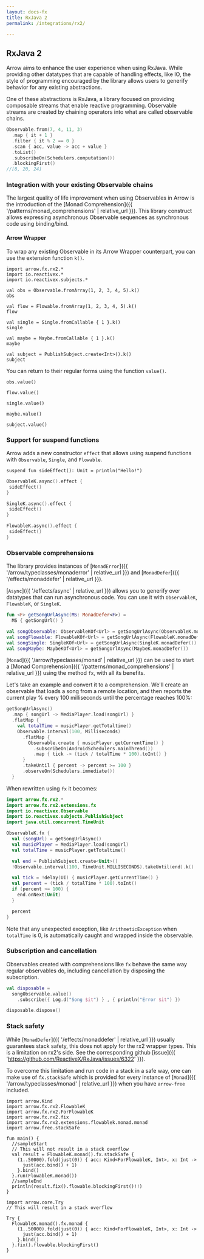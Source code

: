```yaml
---
layout: docs-fx
title: RxJava 2
permalink: /integrations/rx2/

---
```


## RxJava 2




Arrow aims to enhance the user experience when using RxJava. While providing other datatypes that are capable of handling effects, like IO, the style of programming encouraged by the library allows users to generify behavior for any existing abstractions.

One of these abstractions is RxJava, a library focused on providing composable streams that enable reactive programming. Observable streams are created by chaining operators into what are called observable chains.

```kotlin
Observable.from(7, 4, 11, 3)
  .map { it + 1 }
  .filter { it % 2 == 0 }
  .scan { acc, value -> acc + value }
  .toList()
  .subscribeOn(Schedulers.computation())
  .blockingFirst()
//[8, 20, 24]
```

### Integration with your existing Observable chains

The largest quality of life improvement when using Observables in Arrow is the introduction of the [Monad Comprehension]({{ '/patterns/monad_comprehensions' | relative_url }}). This library construct allows expressing asynchronous Observable sequences as synchronous code using binding/bind.

#### Arrow Wrapper

To wrap any existing Observable in its Arrow Wrapper counterpart, you can use the extension function `k()`.

```kotlin:ank
import arrow.fx.rx2.*
import io.reactivex.*
import io.reactivex.subjects.*

val obs = Observable.fromArray(1, 2, 3, 4, 5).k()
obs
```

```kotlin:ank
val flow = Flowable.fromArray(1, 2, 3, 4, 5).k()
flow
```

```kotlin:ank
val single = Single.fromCallable { 1 }.k()
single
```

```kotlin:ank
val maybe = Maybe.fromCallable { 1 }.k()
maybe
```

```kotlin:ank
val subject = PublishSubject.create<Int>().k()
subject
```

You can return to their regular forms using the function `value()`.

```kotlin:ank
obs.value()
```

```kotlin:ank
flow.value()
```

```kotlin:ank
single.value()
```

```kotlin:ank
maybe.value()
```

```kotlin:ank
subject.value()
```

### Support for suspend functions

Arrow adds a new constructor `effect` that allows using suspend functions with `Observable`, `Single`, and `Flowable`.

```kotlin:ank
suspend fun sideEffect(): Unit = println("Hello!")
```


```kotlin
ObservableK.async().effect {
 sideEffect()
}
```

```kotlin
SingleK.async().effect {
 sideEffect()
}
```

```kotlin
FlowableK.async().effect {
 sideEffect()
}
```

### Observable comprehensions

The library provides instances of [`MonadError`]({{ '/arrow/typeclasses/monaderror' | relative_url }}) and [`MonadDefer`]({{ '/effects/monaddefer' | relative_url }}).

[`Async`]({{ '/effects/async' | relative_url }}) allows you to generify over datatypes that can run asynchronous code. You can use it with `ObservableK`, `FlowableK`, or `SingleK`.

```kotlin
fun <F> getSongUrlAsync(MS: MonadDefer<F>) =
  MS { getSongUrl() }

val songObservable: ObservableKOf<Url> = getSongUrlAsync(ObservableK.monadDefer())
val songFlowable: FlowableKOf<Url> = getSongUrlAsync(FlowableK.monadDefer())
val songSingle: SingleKOf<Url> = getSongUrlAsync(SingleK.monadDefer())
val songMaybe: MaybeKOf<Url> = getSongUrlAsync(MaybeK.monadDefer())
```

[`Monad`]({{ '/arrow/typeclasses/monad' | relative_url }}) can be used to start a [Monad Comprehension]({{ '/patterns/monad_comprehensions' | relative_url }}) using the method `fx`, with all its benefits.

Let's take an example and convert it to a comprehension. We'll create an observable that loads a song from a remote location, and then reports the current play % every 100 milliseconds until the percentage reaches 100%:

```kotlin
getSongUrlAsync()
  .map { songUrl -> MediaPlayer.load(songUrl) }
  .flatMap {
    val totalTime = musicPlayer.getTotaltime()
    Observable.interval(100, Milliseconds)
      .flatMap {
        Observable.create { musicPlayer.getCurrentTime() }
          .subscribeOn(AndroidSchedulers.mainThread())
          .map { tick -> (tick / totalTime * 100).toInt() }
      }
      .takeUntil { percent -> percent >= 100 }
      .observeOn(Schedulers.immediate())
  }
```

When rewritten using `fx` it becomes:

```kotlin
import arrow.fx.rx2.*
import arrow.fx.rx2.extensions.fx
import io.reactivex.Observable
import io.reactivex.subjects.PublishSubject
import java.util.concurrent.TimeUnit

ObservableK.fx {
  val (songUrl) = getSongUrlAsync()
  val musicPlayer = MediaPlayer.load(songUrl)
  val totalTime = musicPlayer.getTotaltime()

  val end = PublishSubject.create<Unit>()
  !Observable.interval(100, TimeUnit.MILLISECONDS).takeUntil(end).k()

  val tick = !delay(UI) { musicPlayer.getCurrentTime() }
  val percent = (tick / totalTime * 100).toInt()
  if (percent >= 100) {
    end.onNext(Unit)
  }

  percent
}
```

Note that any unexpected exception, like `ArithmeticException` when `totalTime` is 0, is automatically caught and wrapped inside the observable.

### Subscription and cancellation

Observables created with comprehensions like `fx` behave the same way regular observables do, including cancellation by disposing the subscription.

```kotlin
val disposable =
  songObservable.value()
    .subscribe({ Log.d("Song $it") } , { println("Error $it") })

disposable.dispose()
```

### Stack safety

While [`MonadDefer`]({{ '/effects/monaddefer' | relative_url }}) usually guarantees stack safety, this does not apply for the rx2 wrapper types.
This is a limitation on rx2's side. See the corresponding github [issue]({{ 'https://github.com/ReactiveX/RxJava/issues/6322' }}).

To overcome this limitation and run code in a stack in a safe way, one can make use of `fx.stackSafe` which is provided for every instance of [`Monad`]({{ '/arrow/typeclasses/monad' | relative_url }}) when you have `arrow-free` included.

```kotlin:ank:playground
import arrow.Kind
import arrow.fx.rx2.FlowableK
import arrow.fx.rx2.ForFlowableK
import arrow.fx.rx2.fix
import arrow.fx.rx2.extensions.flowablek.monad.monad
import arrow.free.stackSafe

fun main() {
  //sampleStart
  // This will not result in a stack overflow
  val result = FlowableK.monad().fx.stackSafe {
    (1..50000).fold(just(0)) { acc: Kind<ForFlowableK, Int>, x: Int ->
      just(acc.bind() + 1)
    }.bind()
  }.run(FlowableK.monad())
  //sampleEnd
  println(result.fix().flowable.blockingFirst()!!)
}
```

```kotlin:ank:fail
import arrow.core.Try
// This will result in a stack overflow

Try {
  FlowableK.monad().fx.monad {
    (1..50000).fold(just(0)) { acc: Kind<ForFlowableK, Int>, x: Int ->
      just(acc.bind() + 1)
    }.bind()
  }.fix().flowable.blockingFirst()
}
```
